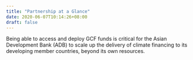 ```yaml
---
title: "Partnership at a Glance"
date: 2020-06-07T10:14:26+08:00
draft: false
---
```


Being able to access and deploy GCF funds is critical for the Asian Development Bank (ADB) to scale up the delivery of climate financing to its developing member countries, beyond its own resources.

